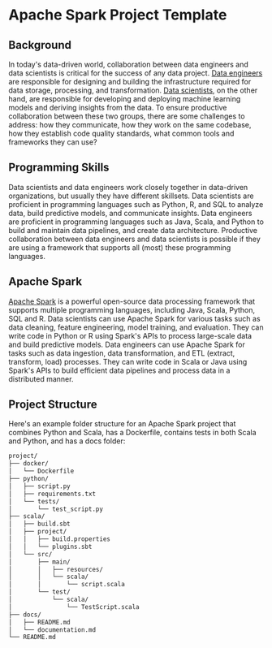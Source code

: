 # Apache Spark Project Template

## Background
In today's data-driven world, collaboration between data engineers and data scientists is critical for the success of any data project. [Data engineers](https://en.wikipedia.org/wiki/Data_engineering) are responsible for designing and building the infrastructure required for data storage, processing, and transformation. [Data scientists](https://en.wikipedia.org/wiki/Data_science), on the other hand, are responsible for developing and deploying machine learning models and deriving insights from the data. To ensure productive collaboration between these two groups, there are some challenges to address: how they communicate, how they work on the same codebase, how they establish code quality standards, what common tools and frameworks they can use?   

## Programming Skills
Data scientists and data engineers work closely together in data-driven organizations, but usually they have different skillsets. Data scientists are proficient in programming languages such as Python, R, and SQL to analyze data, build predictive models, and communicate insights. Data engineers are proficient in programming languages such as Java, Scala, and Python to build and maintain data pipelines, and create data architecture. Productive collaboration between data engineers and data scientists is possible if they are using a framework that supports all (most) these programming languages.


## Apache Spark
[Apache Spark](https://spark.apache.org/) is a powerful open-source data processing framework that supports multiple programming languages, including Java, Scala, Python, SQL and R. Data scientists can use Apache Spark for various tasks such as data cleaning, feature engineering, model training, and evaluation. They can write code in Python or R using Spark's APIs to process large-scale data and build predictive models. Data engineers can use Apache Spark for tasks such as data ingestion, data transformation, and ETL (extract, transform, load) processes. They can write code in Scala or Java using Spark's APIs to build efficient data pipelines and process data in a distributed manner.


## Project Structure
Here's an example folder structure for an Apache Spark project that combines Python and Scala, has a Dockerfile, contains tests in both Scala and Python, and has a docs folder:

```bash
project/
├── docker/
│   └── Dockerfile
├── python/
│   ├── script.py
│   ├── requirements.txt
│   └── tests/
│       └── test_script.py
├── scala/
│   ├── build.sbt
│   ├── project/
│   │   ├── build.properties
│   │   └── plugins.sbt
│   └── src/
│       ├── main/
│       │   ├── resources/
│       │   └── scala/
│       │       └── script.scala
│       └── test/
│           └── scala/
│               └── TestScript.scala
├── docs/
│   ├── README.md
│   └── documentation.md
└── README.md

```




